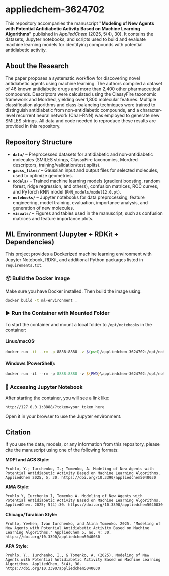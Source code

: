 # appliedchem-3624702

This repository accompanies the manuscript **"Modeling of New Agents with Potential Antidiabetic Activity Based on Machine Learning Algorithms"** published in *AppliedChem* (2025, 5(4), 30). It contains the datasets, Jupyter notebooks, and scripts used to build and evaluate machine learning models for identifying compounds with potential antidiabetic activity.

## About the Research

The paper proposes a systematic workflow for discovering novel antidiabetic agents using machine learning. The authors compiled a dataset of 46 known antidiabetic drugs and more than 2,400 other pharmaceutical compounds. Descriptors were calculated using the ClassyFire taxonomic framework and Mordred, yielding over 1,800 molecular features. Multiple classification algorithms and class-balancing techniques were trained to distinguish antidiabetic from non-antidiabetic compounds, and a character-level recurrent neural network (Char-RNN) was employed to generate new SMILES strings. All data and code needed to reproduce these results are provided in this repository.

## Repository Structure

- **`data/`** – Preprocessed datasets for antidiabetic and non-antidiabetic molecules (SMILES strings, ClassyFire taxonomies, Mordred descriptors, training/validation/test splits).
- **`gauss_files/`** – Gaussian input and output files for selected molecules, used to optimize geometries.
- **`models/`** – Trained machine learning models (gradient boosting, random forest, ridge regression, and others), confusion matrices, ROC curves, and PyTorch RNN model (`RNN_models/model12.0.pt`).
- **`notebooks/`** – Jupyter notebooks for data preprocessing, feature engineering, model training, evaluation, importance analysis, and generation of new molecules.
- **`visuals/`** – Figures and tables used in the manuscript, such as confusion matrices and feature importance plots.

## ML Environment (Jupyter + RDKit + Dependencies)

This project provides a Dockerized machine learning environment with Jupyter Notebook, RDKit, and additional Python packages listed in `requirements.txt`.

### 📦 Build the Docker Image

Make sure you have Docker installed. Then build the image using:

```bash
docker build -t ml-environment .
```

### ▶️ Run the Container with Mounted Folder

To start the container and mount a local folder to `/opt/notebooks` in the container:

#### Linux/macOS:
```bash
docker run -it --rm -p 8888:8888 -v $(pwd)/appliedchem-3624702:/opt/notebooks ml-environment
```

#### Windows (PowerShell):
```powershell
docker run -it --rm -p 8888:8888 -v ${PWD}\appliedchem-3624702:/opt/notebooks ml-environment
```

### 📓 Accessing Jupyter Notebook

After starting the container, you will see a link like:

```
http://127.0.0.1:8888/?token=your_token_here
```

Open it in your browser to use the Jupyter environment.

## Citation

If you use the data, models, or any information from this repository, please cite the manuscript using one of the following formats:

**MDPI and ACS Style:**
```
Pruhlo, Y.; Iurchenko, I.; Tomenko, A. Modeling of New Agents with Potential Antidiabetic Activity Based on Machine Learning Algorithms. AppliedChem 2025, 5, 30. https://doi.org/10.3390/appliedchem5040030
```

**AMA Style:**
```
Pruhlo Y, Iurchenko I, Tomenko A. Modeling of New Agents with Potential Antidiabetic Activity Based on Machine Learning Algorithms. AppliedChem. 2025; 5(4):30. https://doi.org/10.3390/appliedchem5040030
```

**Chicago/Turabian Style:**
```
Pruhlo, Yevhen, Ivan Iurchenko, and Alina Tomenko. 2025. "Modeling of New Agents with Potential Antidiabetic Activity Based on Machine Learning Algorithms." AppliedChem 5, no. 4: 30. https://doi.org/10.3390/appliedchem5040030
```

**APA Style:**
```
Pruhlo, Y., Iurchenko, I., & Tomenko, A. (2025). Modeling of New Agents with Potential Antidiabetic Activity Based on Machine Learning Algorithms. AppliedChem, 5(4), 30. https://doi.org/10.3390/appliedchem5040030
```

